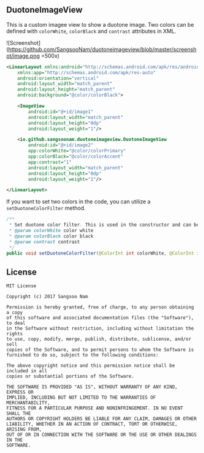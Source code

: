 ## DuotoneImageView
This is a custom imagee view to show a duotone image. Two colors can be defined with `colorWhite`, `colorBlack` and `contrast` attributes in XML.

![Screenshot](https://github.com/SangsooNam/duotoneimageview/blob/master/screenshot/image.png =500x)

```xml
<LinearLayout xmlns:android="http://schemas.android.com/apk/res/android"
    xmlns:app="http://schemas.android.com/apk/res-auto"
    android:orientation="vertical"
    android:layout_width="match_parent"
    android:layout_height="match_parent"
    android:background="@color/colorBlack">

    <ImageView
        android:id="@+id/image1"
        android:layout_width="match_parent"
        android:layout_height="0dp"
        android:layout_weight="1"/>

    <io.github.sangsoonam.duotoneimageview.DuotoneImageView
        android:id="@+id/image2"
        app:colorWhite="@color/colorPrimary"
        app:colorBlack="@color/colorAccent"
        app:contrast="1"
        android:layout_width="match_parent"
        android:layout_height="0dp"
        android:layout_weight="1"/>

</LinearLayout>
```

If you want to set two colors in the code, you can utilize a `setDuotoneColorFilter` method.
```java
/**
 * Set duotone color filter. This is used in the constructor and can be used later time also.
 * @param colorWhite color white
 * @param colorBlack color black
 * @param contrast contrast
 */
public void setDuotoneColorFilter(@ColorInt int colorWhite, @ColorInt int colorBlack, float contrast)
```

## License
```
MIT License

Copyright (c) 2017 Sangsoo Nam

Permission is hereby granted, free of charge, to any person obtaining a copy
of this software and associated documentation files (the "Software"), to deal
in the Software without restriction, including without limitation the rights
to use, copy, modify, merge, publish, distribute, sublicense, and/or sell
copies of the Software, and to permit persons to whom the Software is
furnished to do so, subject to the following conditions:

The above copyright notice and this permission notice shall be included in all
copies or substantial portions of the Software.

THE SOFTWARE IS PROVIDED "AS IS", WITHOUT WARRANTY OF ANY KIND, EXPRESS OR
IMPLIED, INCLUDING BUT NOT LIMITED TO THE WARRANTIES OF MERCHANTABILITY,
FITNESS FOR A PARTICULAR PURPOSE AND NONINFRINGEMENT. IN NO EVENT SHALL THE
AUTHORS OR COPYRIGHT HOLDERS BE LIABLE FOR ANY CLAIM, DAMAGES OR OTHER
LIABILITY, WHETHER IN AN ACTION OF CONTRACT, TORT OR OTHERWISE, ARISING FROM,
OUT OF OR IN CONNECTION WITH THE SOFTWARE OR THE USE OR OTHER DEALINGS IN THE
SOFTWARE.
```
